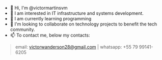 - 👋 Hi, I'm @victormartinsvm
- 👀 I am interested in IT infrastructure and systems development.
- 🌱 I am currently learning programming
- 💞️ I'm looking to collaborate on technology projects to benefit the tech community.
- 📫 To contact me, below my contacts:
>  email: victorwanderson28@gmail.com | whatsapp: +55 79 99141-6205 

<!---
victormartinsvm/victormartinsvm is a ✨ special ✨ repository because its `README.md` (this file) appears on your GitHub profile.
You can click the Preview link to take a look at your changes.
--->
